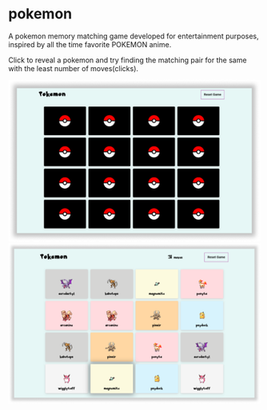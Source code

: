 # pokemon

A pokemon memory matching game developed for entertainment purposes, inspired by all the time favorite POKEMON anime.

Click to reveal a pokemon and try finding the matching pair for the same with the least number of moves(clicks).

![alt text](https://github.com/sarathkumar365/pokemon/blob/master/src/resourses/images/thumpnails/1.png)
![alt text](https://github.com/sarathkumar365/pokemon/blob/master/src/resourses/images/thumpnails/2.png)


